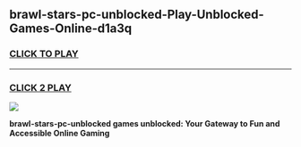 
## brawl-stars-pc-unblocked-Play-Unblocked-Games-Online-d1a3q
<h3>
<a href="https://premium76.site?title=brawl-stars-pc-unblocked&ref=25A">CLICK TO PLAY</a></h3>
<hr>

<h3>
<a href="https://premium76.site?title=brawl-stars-pc-unblocked&ref=25A">CLICK 2 PLAY</a>
  
</h3>

<a href="https://premium76.site?title=brawl-stars-pc-unblocked&ref=25A"><img src="https://clearcache.store/games.png"></a>


**brawl-stars-pc-unblocked games unblocked: Your Gateway to Fun and Accessible Online Gaming**
